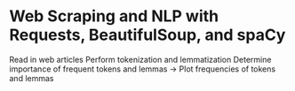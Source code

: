 # Web Scraping and NLP with Requests, BeautifulSoup, and spaCy

Read in web articles
Perform tokenization and lemmatization
Determine importance of frequent tokens and lemmas
-> Plot frequencies of tokens and lemmas
